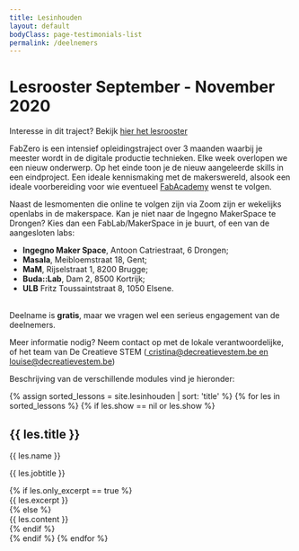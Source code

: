 ```yaml
---
title: Lesinhouden
layout: default
bodyClass: page-testimonials-list
permalink: /deelnemers
---
```


<div class="intro intro-med">
  <div class="container">
    <div class="row">
      <div class="col-12">
        <h1>Lesrooster September - November 2020</h1>
      </div>
    </div>
  </div>
</div>

<div class="container">
<div class="row">
<div class="col-12">
<p>Interesse in dit traject? Bekijk <a href="https://docs.google.com/document/d/1j6l5XAXaJyxChYeGSWn2q6vYan0AWbrq2lXoJ-7O8h4/edit?usp=sharing"> hier het lesrooster</a></p>
<p>FabZero is een intensief opleidingstraject over 3 maanden waarbij je meester wordt in de digitale productie technieken. Elke week overlopen we een nieuw onderwerp. Op het einde toon je de nieuw aangeleerde skills in een eindproject. Een ideale kennismaking met de makerswereld, alsook een ideale voorbereiding voor wie eventueel <a href="{{ site.baseurl}}/fabacademy">FabAcademy</a> wenst te volgen.</p>
<p>Naast de lesmomenten die online te volgen zijn via Zoom zijn er wekelijks openlabs in de makerspace. Kan je niet naar de Ingegno MakerSpace te Drongen? Kies dan een FabLab/MakerSpace in je buurt, of een van de aangesloten labs: 
</p>
<ul>
<li><strong>Ingegno Maker Space</strong>, Antoon Catriestraat, 6 Drongen; </li>
<li><strong>Masala</strong>, Meibloemstraat 18, Gent; </li>
<li><strong>MaM</strong>, Rijselstraat 1, 8200 Brugge; </li>
<li><strong>Buda::Lab</strong>, Dam 2, 8500 Kortrijk; </li>
<li><strong>ULB</strong> Fritz Toussaintstraat 8, 1050 Elsene.</li>
</ul>
</div>
</div>
</div>

<!-- link om in te schrijven -->
<!--div class="container pt-2">
<div class="call">
<div class="call-box-top">
<div class="call-phone"><strong>Interesse in het FabZero traject? </strong>  </div>  
</div>
<div class="call-box-bottom">
<a href="https://forms.gle/o5JxSYZLGWUzDiJZ8" class="button">Schrijf je hier in!</a>
</div>
</div>
</div-->

<!--div class="container pt-3">
<div class="call">
<div class="call-box-top">
<div class="call-phone"><strong>Inschrijven voor losse FabZero modules? </strong>  </div>
</div>
<div class="call-box-bottom">
<a href="https://forms.gle/3Tgr9H4MXWxfjyFk9" class="button">Schrijf je hier in!</a>
</div>
</div>
</div-->


<div class="container">
<div class="row">
<div class="col-12">
<p><br>
Deelname is <strong>gratis</strong>, maar we vragen wel een serieus engagement van de deelnemers.</p>
<p>Meer informatie nodig? Neem contact op met de lokale verantwoordelijke, of het team van De Creatieve STEM (<a href="mailto:cristina@decreatievestem.be;louise@decreatievestem.be"> cristina@decreatievestem.be en louise@decreatievestem.be</a>) </p>
<p>Beschrijving van de verschillende modules vind je hieronder:</p>         
</div>
</div>
</div>

<div class="container pb-6">
<div class="row">
{% assign sorted_lessons = site.lesinhouden | sort: 'title' %}
{% for les in sorted_lessons %}
{% if les.show == nil or les.show %}
<div class="col-12 col-md-6 mb-2 ">
<div class="testimonials testimonials-summary">
<div class="testimonials-meta">
<h2 class="testimonials-title">{{ les.title }}</h2>
<p class="testimonials-name">{{ les.name }}</p>
<p class="testimonials-jobtitle">{{ les.jobtitle }}</p>
</div>
{% if les.only_excerpt == true %}
<div class="testimonials-content">{{ les.excerpt }}</div>
{% else %}
<div class="testimonials-content">{{ les.content }}</div>
{% endif %}
</div>
</div>
{% endif %}
{% endfor %}
</div>
</div>

